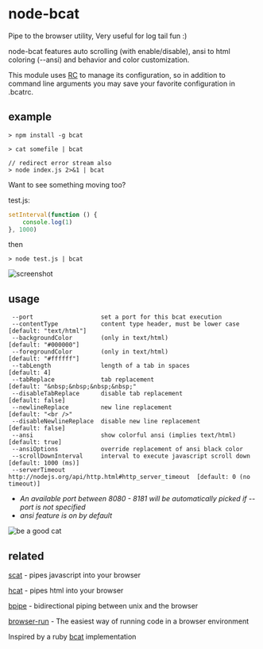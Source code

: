 # node-bcat
Pipe to the browser utility, Very useful for log tail fun :)

node-bcat features auto scrolling (with enable/disable), ansi to html coloring (--ansi) and behavior and color customization.

This module uses [RC](https://github.com/dominictarr/rc) to manage its configuration, so in addition to command line arguments you may save your favorite configuration in .bcatrc. 

## example
```
> npm install -g bcat

> cat somefile | bcat

// redirect error stream also
> node index.js 2>&1 | bcat
```
Want to see something moving too?

test.js:
```js
setInterval(function () {
	console.log(1)
}, 1000)
```
then
```
> node test.js | bcat
```
![screenshot](https://raw.github.com/kessler/static/master/node-bcat.png)

## usage
```
 --port                   set a port for this bcat execution
 --contentType            content type header, must be lower case      [default: "text/html"]
 --backgroundColor        (only in text/html)                          [default: "#000000"]
 --foregroundColor        (only in text/html)                          [default: "#ffffff"]
 --tabLength              length of a tab in spaces                    [default: 4]
 --tabReplace             tab replacement                              [default: "&nbsp;&nbsp;&nbsp;&nbsp;"
 --disableTabReplace      disable tab replacement                      [default: false]
 --newlineReplace         new line replacement                         [default: "<br />"
 --disableNewlineReplace  disable new line replacement                 [default: false]
 --ansi                   show colorful ansi (implies text/html)       [default: true]
 --ansiOptions            override replacement of ansi black color
 --scrollDownInterval     interval to execute javascript scroll down   [default: 1000 (ms)]
 --serverTimeout          http://nodejs.org/api/http.html#http_server_timeout  [default: 0 (no timeout)]
```
- _An available port between 8080 - 8181 will be automatically picked if --port is not specified_
- _ansi feature is on by default_

![be a good cat](https://raw.github.com/kessler/static/master/bcat.jpg)

## related
[scat](https://github.com/hughsk/scat) - pipes javascript into your browser

[hcat](https://github.com/kessler/node-hcat) - pipes html into your browser

[bpipe](https://github.com/Marak/bpipe) - bidirectional piping between unix and the browser

[browser-run](https://github.com/juliangruber/browser-run) - The easiest way of running code in a browser environment

Inspired by a ruby [bcat](https://github.com/rtomayko/bcat) implementation
